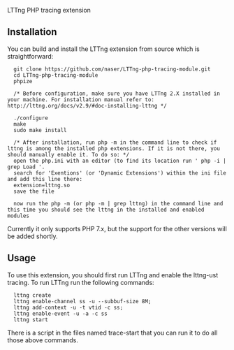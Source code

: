 LTTng PHP tracing extension

## Installation

You can build and install the LTTng extension from source which is straightforward:

      git clone https://github.com/naser/LTTng-php-tracing-module.git
      cd LTTng-php-tracing-module
      phpize
      
      /* Before configuration, make sure you have LTTng 2.X installed in your machine. For installation manual refer to: http://lttng.org/docs/v2.9/#doc-installing-lttng */
      
      ./configure     
      make
      sudo make install
      
      /* After installation, run php -m in the command line to check if lttng is among the installed php extensions. If it is not there, you should manually enable it. To do so: */
      open the php.ini with an editor (to find its location run ' php -i | grep Load '.
      search for 'Exentions' (or 'Dynamic Extensions') within the ini file and add this line there:
      extension=lttng.so
      save the file
      
      now run the php -m (or php -m | grep lttng) in the command line and this time you should see the lttng in the installed and enabled modules 
      
      
      


Currently it only supports PHP 7.x, but the support for the other versions will be added shortly.


## Usage

To use this extension, you should first run LTTng and enable the lttng-ust tracing. To run LTTng run the following commands:

      lttng create
      lttng enable-channel ss -u --subbuf-size 8M;
      lttng add-context -u -t vtid -c ss; 
      lttng enable-event -u -a -c ss
      lttng start
 There is a script in the files named trace-start that you can run it to do all those above commands. 
      
